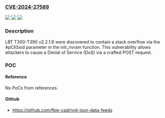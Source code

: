 ### [CVE-2024-27569](https://cve.mitre.org/cgi-bin/cvename.cgi?name=CVE-2024-27569)
![](https://img.shields.io/static/v1?label=Product&message=n%2Fa&color=blue)
![](https://img.shields.io/static/v1?label=Version&message=n%2Fa&color=blue)
![](https://img.shields.io/static/v1?label=Vulnerability&message=n%2Fa&color=brighgreen)

### Description

LBT T300-T390 v2.2.1.8 were discovered to contain a stack overflow via the ApCliSsid parameter in the init_nvram function. This vulnerability allows attackers to cause a Denial of Service (DoS) via a crafted POST request.

### POC

#### Reference
No PoCs from references.

#### Github
- https://github.com/fkie-cad/nvd-json-data-feeds

